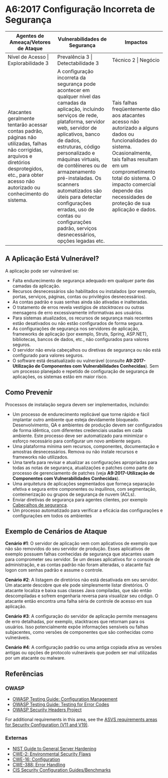 # A6:2017 Configuração Incorreta de Segurança

| Agentes de Ameaça/Vetores de Ataque | Vulnerabilidades de Segurança           | Impactos               |
| -- | -- | -- |
| Nível de Acesso \| Explorabilidade 3 | Prevalência 3 \| Detectabilidade 3 | Técnico 2 \| Negócio |
| Atacantes geralmente tentarão acessar contas padrão, páginas não utilizadas, falhas não corrigidas, arquivos e diretórios desprotegidos, etc., para obter acesso não autorizado ou conhecimento do sistema. | A configuração incorreta da segurança pode acontecer em qualquer nível das camadas da aplicação, incluindo serviços de rede, plataforma, servidor web, servidor de aplicativos, banco de dados, estruturas, código personalizado e máquinas virtuais, de contêineres ou de armazenamento pré-instaladas. Os scanners automatizados são úteis para detectar configurações erradas, uso de contas ou configurações padrão, serviços desnecessários, opções legadas etc. | Tais falhas freqüentemente dão aos atacantes acesso não autorizado a alguns dados ou funcionalidades do sistema. Ocasionalmente, tais falhas resultam em um comprometimento total do sistema. O impacto comercial depende das necessidades de proteção de sua aplicação e dados. |

## A Aplicação Está Vulnerável?

A aplicação pode ser vulnerável se:
* Falta endurecimento de segurança adequado em qualquer parte das camadas da aplicação.
* Recursos desnecessários são habilitados ou instalados (por exemplo, portas, serviços, páginas, contas ou privilégios desnecessários).
* As contas padrão e suas senhas ainda são ativadas e inalteradas.
* O tratamento de erros revela vestígios de *stacktraces* ou outras mensagens de erro excessivamente informativas aos usuários.
* Para sistemas atualizados, os recursos de segurança mais recentes estão desativados ou não estão configurados de forma segura.
* As configurações de segurança nos servidores de aplicação, frameworks de aplicação (por exemplo, Struts, Spring, ASP.NET), bibliotecas, bancos de dados, etc., não configurados para valores seguros.
* O servidor não envia cabeçalhos ou diretivas de segurança ou não está configurado para valores seguros.
* O software está desatualizado ou vulnerável (consulte **A9:2017-Utilização de Componentes com Vulnerabilidades Conhecidas**). 
Sem um processo planejado e repetido de configuração de segurança de aplicações, os sistemas estão em maior risco.

## Como Prevenir

Processos de instalação segura devem ser implementados, incluindo:

* Um processo de endurecimento replicável que torne rápido e fácil implantar outro ambiente que esteja devidamente bloqueado. Desenvolvimento, QA e ambientes de produção devem ser configurados de forma idêntica, com diferentes credenciais usadas em cada ambiente. Este processo deve ser automatizado para minimizar o esforço necessário para configurar um novo ambiente seguro.
* Uma plataforma mínima sem recursos, componentes, documentação e amostras desnecessários. Remova ou não instale recursos e frameworks não utilizados.
* Uma tarefa para revisar e atualizar as configurações apropriadas para todas as notas de segurança, atualizações e patches como parte do processo de gerenciamento de patches (veja **A9:2017-Utilização de Componentes com Vulnerabilidades Conhecidas**).
* Uma arquitetura de aplicações segmentados que forneça separação efetiva e segura entre componentes ou inquilinos, com segmentação, conteinerização ou grupos de segurança de nuvem (ACLs).
* Enviar diretivas de segurança para agentes clientes, por exemplo [Cabeçalhos de segurança](https://www.owasp.org/index.php/OWASP_Secure_Headers_Project).
* Um processo automatizado para verificar a eficácia das configurações e configurações em todos os ambientes

## Exemplo de Cenários de Ataque

**Cenário #1**: O servidor de aplicação vem com aplicativos de exemplo que não são removidos do seu servidor de produção. Esses aplicativos de exemplo possuem falhas conhecidas de segurança que atacantes usam para comprometer seu servidor. Se um desses aplicativos for o console de administração, e as contas padrão não foram alteradas, o atacante faz logon com senhas padrão e assume o controle.

**Cenário #2**: A listagem de diretórios não está desativada em seu servidor. Um atacante descobre que ele pode simplesmente listar diretórios. O atacante localiza e baixa suas classes Java compiladas, que são então descompiladas e sofrem engenharia reversa para visualizar seu código. O atacante então encontra uma falha séria de controle de acesso em sua aplicação.

**Cenário #3**: A configuração do servidor de aplicação permite mensagens de erro detalhadas, por exemplo, stacktraces que retornam para os usuários. Isso potencialmente expõe informações sensíveis ou falhas subjacentes, como versões de componentes que são conhecidas como vulneráveis.

**Cenário #4**: A configuração padrão ou uma antiga copiada ativa as versões antigas ou opções de protocolo vulneráveis que podem ser mal utilizadas por um atacante ou malware.

## Referências

### OWASP

* [OWASP Testing Guide: Configuration Management](https://www.owasp.org/index.php/Testing_for_configuration_management)
* [OWASP Testing Guide: Testing for Error Codes](https://www.owasp.org/index.php/Testing_for_Error_Code_(OWASP-IG-006))
* [OWASP Security Headers Project](https://www.owasp.org/index.php/OWASP_Secure_Headers_Project)

For additional requirements in this area, see the [ASVS requirements areas for Security Configuration (V11 and V19)](https://www.owasp.org/index.php/ASVS).

### Externas

* [NIST Guide to General Server Hardening](https://csrc.nist.gov/publications/detail/sp/800-123/final)
* [CWE-2: Environmental Security Flaws](https://cwe.mitre.org/data/definitions/2.html)
* [CWE-16: Configuration](https://cwe.mitre.org/data/definitions/16.html)
* [CWE-388: Error Handling](https://cwe.mitre.org/data/definitions/388.html)
* [CIS Security Configuration Guides/Benchmarks](https://www.cisecurity.org/cis-benchmarks/)
